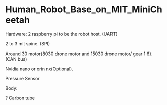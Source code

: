 # Human_Robot_Base_on_MIT_MiniCheetah

Hardware:
2 raspberry pi to be the robot host. (UART) 

2 to 3 mit spine. (SPI) 

Around 30 motor{8030 drone motor and 15030 drone motor/ gear 1:6}. (CAN bus) 

Nvidia nano or orin nx(Optional). 

Pressure Sensor

Body:

? Carbon tube


